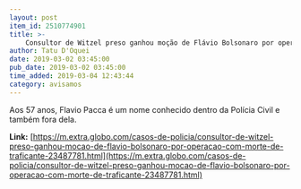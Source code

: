 ```yaml
---
layout: post
item_id: 2510774901
title: >-
    Consultor de Witzel preso ganhou moção de Flávio Bolsonaro por operação com morte de traficante
author: Tatu D'Oquei
date: 2019-03-02 03:45:00
pub_date: 2019-03-02 03:45:00
time_added: 2019-03-04 12:43:44
category: avisamos
---
```


Aos 57 anos, Flavio Pacca é um nome conhecido dentro da Polícia Civil e também fora dela.

**Link:** [https://m.extra.globo.com/casos-de-policia/consultor-de-witzel-preso-ganhou-mocao-de-flavio-bolsonaro-por-operacao-com-morte-de-traficante-23487781.html](https://m.extra.globo.com/casos-de-policia/consultor-de-witzel-preso-ganhou-mocao-de-flavio-bolsonaro-por-operacao-com-morte-de-traficante-23487781.html)


